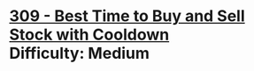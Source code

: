 # [309 - Best Time to Buy and Sell Stock with Cooldown](https://leetcode.com/problems/best-time-to-buy-and-sell-stock-with-cooldown/) </br> Difficulty: Medium